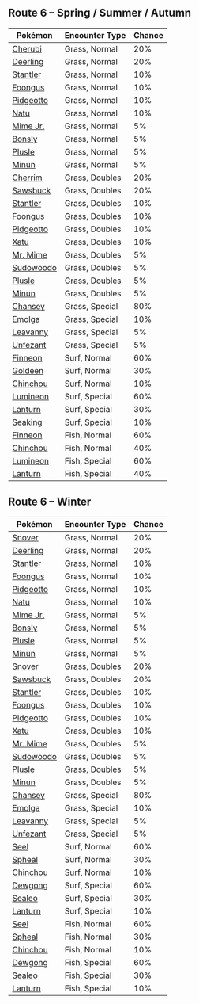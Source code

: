 ## Route 6 – Spring / Summer / Autumn

| Pokémon | Encounter Type | Chance |
| --- | --- | --- |
| [Cherubi](../pokemon/cherubi.md/) | Grass, Normal | 20% |
| [Deerling](../pokemon/deerling.md/) | Grass, Normal | 20% |
| [Stantler](../pokemon/stantler.md/) | Grass, Normal | 10% |
| [Foongus](../pokemon/foongus.md/) | Grass, Normal | 10% |
| [Pidgeotto](../pokemon/pidgeotto.md/) | Grass, Normal | 10% |
| [Natu](../pokemon/natu.md/) | Grass, Normal | 10% |
| [Mime Jr.](../pokemon/mime-jr.md/) | Grass, Normal | 5% |
| [Bonsly](../pokemon/bonsly.md/) | Grass, Normal | 5% |
| [Plusle](../pokemon/plusle.md/) | Grass, Normal | 5% |
| [Minun](../pokemon/minun.md/) | Grass, Normal | 5% |
| [Cherrim](../pokemon/cherrim.md/) | Grass, Doubles | 20% |
| [Sawsbuck](../pokemon/sawsbuck.md/) | Grass, Doubles | 20% |
| [Stantler](../pokemon/stantler.md/) | Grass, Doubles | 10% |
| [Foongus](../pokemon/foongus.md/) | Grass, Doubles | 10% |
| [Pidgeotto](../pokemon/pidgeotto.md/) | Grass, Doubles | 10% |
| [Xatu](../pokemon/xatu.md/) | Grass, Doubles | 10% |
| [Mr. Mime](../pokemon/mr-mime.md/) | Grass, Doubles | 5% |
| [Sudowoodo](../pokemon/sudowoodo.md/) | Grass, Doubles | 5% |
| [Plusle](../pokemon/plusle.md/) | Grass, Doubles | 5% |
| [Minun](../pokemon/minun.md/) | Grass, Doubles | 5% |
| [Chansey](../pokemon/chansey.md/) | Grass, Special | 80% |
| [Emolga](../pokemon/emolga.md/) | Grass, Special | 10% |
| [Leavanny](../pokemon/leavanny.md/) | Grass, Special | 5% |
| [Unfezant](../pokemon/unfezant.md/) | Grass, Special | 5% |
| [Finneon](../pokemon/finneon.md/) | Surf, Normal | 60% |
| [Goldeen](../pokemon/goldeen.md/) | Surf, Normal | 30% |
| [Chinchou](../pokemon/chinchou.md/) | Surf, Normal | 10% |
| [Lumineon](../pokemon/lumineon.md/) | Surf, Special | 60% |
| [Lanturn](../pokemon/lanturn.md/) | Surf, Special | 30% |
| [Seaking](../pokemon/seaking.md/) | Surf, Special | 10% |
| [Finneon](../pokemon/finneon.md/) | Fish, Normal | 60% |
| [Chinchou](../pokemon/chinchou.md/) | Fish, Normal | 40% |
| [Lumineon](../pokemon/lumineon.md/) | Fish, Special | 60% |
| [Lanturn](../pokemon/lanturn.md/) | Fish, Special | 40% |

## Route 6 – Winter

| Pokémon | Encounter Type | Chance |
| --- | --- | --- |
| [Snover](../pokemon/snover.md/) | Grass, Normal | 20% |
| [Deerling](../pokemon/deerling.md/) | Grass, Normal | 20% |
| [Stantler](../pokemon/stantler.md/) | Grass, Normal | 10% |
| [Foongus](../pokemon/foongus.md/) | Grass, Normal | 10% |
| [Pidgeotto](../pokemon/pidgeotto.md/) | Grass, Normal | 10% |
| [Natu](../pokemon/natu.md/) | Grass, Normal | 10% |
| [Mime Jr.](../pokemon/mime-jr.md/) | Grass, Normal | 5% |
| [Bonsly](../pokemon/bonsly.md/) | Grass, Normal | 5% |
| [Plusle](../pokemon/plusle.md/) | Grass, Normal | 5% |
| [Minun](../pokemon/minun.md/) | Grass, Normal | 5% |
| [Snover](../pokemon/snover.md/) | Grass, Doubles | 20% |
| [Sawsbuck](../pokemon/sawsbuck.md/) | Grass, Doubles | 20% |
| [Stantler](../pokemon/stantler.md/) | Grass, Doubles | 10% |
| [Foongus](../pokemon/foongus.md/) | Grass, Doubles | 10% |
| [Pidgeotto](../pokemon/pidgeotto.md/) | Grass, Doubles | 10% |
| [Xatu](../pokemon/xatu.md/) | Grass, Doubles | 10% |
| [Mr. Mime](../pokemon/mr-mime.md/) | Grass, Doubles | 5% |
| [Sudowoodo](../pokemon/sudowoodo.md/) | Grass, Doubles | 5% |
| [Plusle](../pokemon/plusle.md/) | Grass, Doubles | 5% |
| [Minun](../pokemon/minun.md/) | Grass, Doubles | 5% |
| [Chansey](../pokemon/chansey.md/) | Grass, Special | 80% |
| [Emolga](../pokemon/emolga.md/) | Grass, Special | 10% |
| [Leavanny](../pokemon/leavanny.md/) | Grass, Special | 5% |
| [Unfezant](../pokemon/unfezant.md/) | Grass, Special | 5% |
| [Seel](../pokemon/seel.md/) | Surf, Normal | 60% |
| [Spheal](../pokemon/spheal.md/) | Surf, Normal | 30% |
| [Chinchou](../pokemon/chinchou.md/) | Surf, Normal | 10% |
| [Dewgong](../pokemon/dewgong.md/) | Surf, Special | 60% |
| [Sealeo](../pokemon/sealeo.md/) | Surf, Special | 30% |
| [Lanturn](../pokemon/lanturn.md/) | Surf, Special | 10% |
| [Seel](../pokemon/seel.md/) | Fish, Normal | 60% |
| [Spheal](../pokemon/spheal.md/) | Fish, Normal | 30% |
| [Chinchou](../pokemon/chinchou.md/) | Fish, Normal | 10% |
| [Dewgong](../pokemon/dewgong.md/) | Fish, Special | 60% |
| [Sealeo](../pokemon/sealeo.md/) | Fish, Special | 30% |
| [Lanturn](../pokemon/lanturn.md/) | Fish, Special | 10% |
